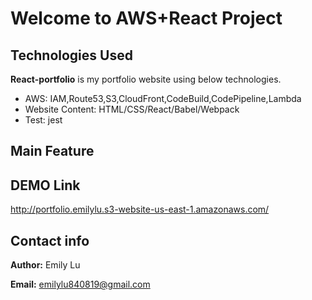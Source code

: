 # Welcome to AWS+React Project #


## Technologies Used ##

**React-portfolio** is my portfolio website using below technologies.
- AWS: IAM,Route53,S3,CloudFront,CodeBuild,CodePipeline,Lambda
- Website Content: HTML/CSS/React/Babel/Webpack
- Test: jest

## Main Feature ##



## DEMO Link ##
http://portfolio.emilylu.s3-website-us-east-1.amazonaws.com/


## Contact info ##
**Author:** Emily Lu

**Email:** emilylu840819@gmail.com
